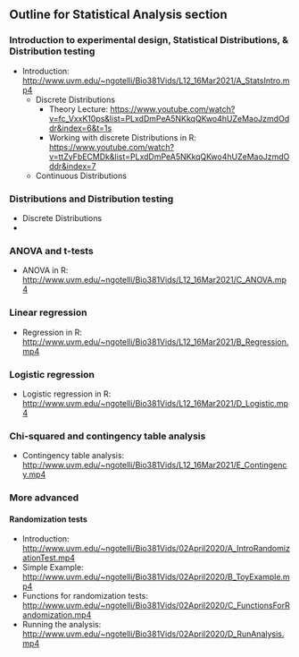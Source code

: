 ## Outline for Statistical Analysis section  



### Introduction to experimental design, Statistical Distributions, & Distribution testing
* Introduction: http://www.uvm.edu/~ngotelli/Bio381Vids/L12_16Mar2021/A_StatsIntro.mp4  
  * Discrete Distributions
    * Theory Lecture: https://www.youtube.com/watch?v=fc_VxxK10ps&list=PLxdDmPeA5NKkqQKwo4hUZeMaoJzmdOddr&index=6&t=1s 
    * Working with discrete Distributions in R: https://www.youtube.com/watch?v=ttZyFbECMDk&list=PLxdDmPeA5NKkqQKwo4hUZeMaoJzmdOddr&index=7
  * Continuous Distributions
    

### Distributions and Distribution testing
* Discrete Distributions
* 

### ANOVA and t-tests
* ANOVA in R: http://www.uvm.edu/~ngotelli/Bio381Vids/L12_16Mar2021/C_ANOVA.mp4

### Linear regression 
* Regression in R: http://www.uvm.edu/~ngotelli/Bio381Vids/L12_16Mar2021/B_Regression.mp4

### Logistic regression 
* Logistic regression in R: http://www.uvm.edu/~ngotelli/Bio381Vids/L12_16Mar2021/D_Logistic.mp4

### Chi-squared and contingency table analysis 
* Contingency table analysis: http://www.uvm.edu/~ngotelli/Bio381Vids/L12_16Mar2021/E_Contingency.mp4

### More advanced

#### Randomization tests
* Introduction: http://www.uvm.edu/~ngotelli/Bio381Vids/02April2020/A_IntroRandomizationTest.mp4
* Simple Example: http://www.uvm.edu/~ngotelli/Bio381Vids/02April2020/B_ToyExample.mp4
* Functions for randomization tests: http://www.uvm.edu/~ngotelli/Bio381Vids/02April2020/C_FunctionsForRandomization.mp4
* Running the analysis: http://www.uvm.edu/~ngotelli/Bio381Vids/02April2020/D_RunAnalysis.mp4
